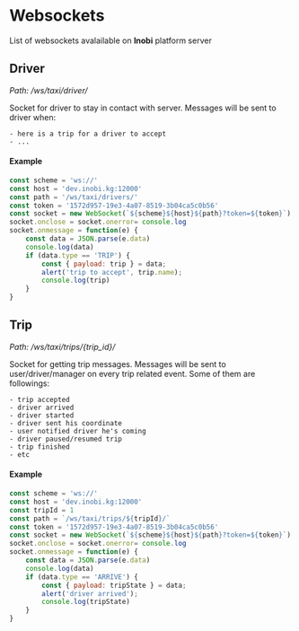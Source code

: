 # Websockets

List of websockets avalailable on **Inobi** platform server

## Driver
*Path: /ws/taxi/driver/*   

Socket for driver to stay in contact with server. Messages will be sent to driver when: 

	- here is a trip for a driver to accept
	- ...

#### Example
```javascript
const scheme = 'ws://'
const host = 'dev.inobi.kg:12000'
const path = '/ws/taxi/drivers/'
const token = '1572d957-19e3-4a07-8519-3b04ca5c0b56'
const socket = new WebSocket(`${scheme}${host}${path}?token=${token}`)
socket.onclose = socket.onerror= console.log
socket.onmessage = function(e) {
	const data = JSON.parse(e.data)
	console.log(data)
	if (data.type == 'TRIP') {
		const { payload: trip } = data;
		alert('trip to accept', trip.name);
		console.log(trip)
	}
}
```

## Trip
*Path: /ws/taxi/trips/{trip_id}/*

Socket for getting trip messages. Messages will be sent to user/driver/manager on every trip related event. Some of them are followings:

	- trip accepted
	- driver arrived
	- driver started
	- driver sent his coordinate
	- user notified driver he's coming
	- driver paused/resumed trip
	- trip finished
	- etc

#### Example
```javascript
const scheme = 'ws://'
const host = 'dev.inobi.kg:12000'
const tripId = 1
const path = `/ws/taxi/trips/${tripId}/`
const token = '1572d957-19e3-4a07-8519-3b04ca5c0b56'
const socket = new WebSocket(`${scheme}${host}${path}?token=${token}`)
socket.onclose = socket.onerror= console.log
socket.onmessage = function(e) {
	const data = JSON.parse(e.data)
	console.log(data)
	if (data.type == 'ARRIVE') {
		const { payload: tripState } = data;
		alert('driver arrived');
		console.log(tripState)
	}
}
```

<!--stackedit_data:
eyJoaXN0b3J5IjpbLTEwODk4Mjg3NzksNjY4MDY2Mzk5XX0=
-->